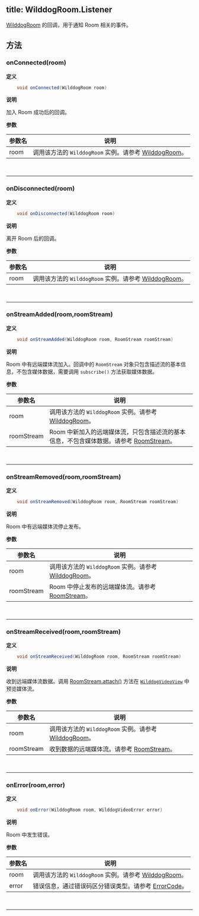 title: WilddogRoom.Listener
---

[WilddogRoom](/conference/Android/api/wilddog-room.html) 的回调，用于通知 Room 相关的事件。

## 方法 

### onConnected(room)

**定义**

```java
	void onConnected(WilddogRoom room)
```

**说明**

加入 Room 成功后的回调。

**参数**

|参数名             | 说明 |
|------------------|------------------|
|room       | 调用该方法的 `WilddogRoom` 实例。请参考 [WilddogRoom](/conference/Android/api/wilddog-room.html)。|

</br>

---

### onDisconnected(room)

**定义**

```java
	void onDisconnected(WilddogRoom room)
```

**说明**

离开 Room 后的回调。

**参数**

|参数名             | 说明 |
|------------------|------------------|
|room       | 调用该方法的 `WilddogRoom` 实例。请参考 [WilddogRoom](/conference/Android/api/wilddog-room.html)。|

</br>

---

### onStreamAdded(room,roomStream)

**定义**

```java
	void onStreamAdded(WilddogRoom room, RoomStream roomStream)
```

**说明**

Room 中有远端媒体流加入。回调中的 `RoomStream` 对象只包含描述流的基本信息，不包含媒体数据，需要调用 `subscribe()` 方法获取媒体数据。

**参数**

|参数名             | 说明 |
|------------------|------------------|
|room       | 调用该方法的 `WilddogRoom` 实例。请参考 [WilddogRoom](/conference/Android/api/wilddog-room.html)。|
|roomStream        | Room 中新加入的远端媒体流，只包含描述流的基本信息，不包含媒体数据。请参考 [RoomStream](/conference/Android/api/room-stream.html)。|

</br>

---

### onStreamRemoved(room,roomStream)

**定义**

```java
	void onStreamRemoved(WilddogRoom room, RoomStream roomStream)
```

**说明**

Room 中有远端媒体流停止发布。

**参数**

|参数名             | 说明 |
|------------------|------------------|
|room       | 调用该方法的 `WilddogRoom` 实例。请参考 [WilddogRoom](/conference/Android/api/wilddog-room.html)。|
|roomStream        | Room 中停止发布的远端媒体流。请参考 [RoomStream](/conference/Android/api/room-stream.html)。|

</br>

---

### onStreamReceived(room,roomStream)

**定义**

```java
	void onStreamReceived(WilddogRoom room, RoomStream roomStream)
```

**说明**

收到远端媒体流数据。调用 [RoomStream.attach()](/conference/Android/api/room-stream.html#attach-videoView) 方法在 [`WilddogVideoView`](/conference/Android/api/wilddog-video-view.html) 中预览媒体流。

**参数**

|参数名             | 说明 |
|------------------|------------------|
|room       | 调用该方法的 `WilddogRoom` 实例。请参考 [WilddogRoom](/conference/Android/api/wilddog-room.html)。|
|roomStream        | 收到数据的远端媒体流。请参考 [RoomStream](/conference/Android/api/room-stream.html)。|

</br>

---

### onError(room,error)

**定义**

```java
	void onError(WilddogRoom room, WilddogVideoError error)
```

**说明**

Room 中发生错误。

**参数**

|参数名             | 说明 |
|------------------|------------------|
|room       | 调用该方法的 `WilddogRoom` 实例。请参考 [WilddogRoom](/conference/Android/api/wilddog-room.html)。|
|error             | 错误信息，通过错误码区分错误类型。请参考 [ErrorCode](/conference/Android/api/error-code.html)。|

</br>

---

